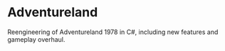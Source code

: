 # Adventureland
Reengineering of Adventureland 1978 in C#, including new features and gameplay overhaul.
